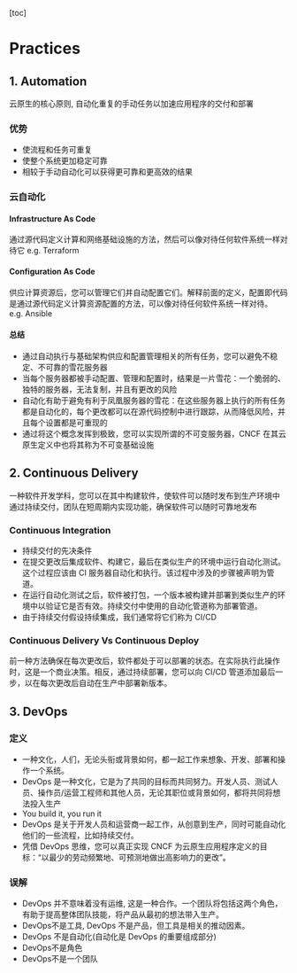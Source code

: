 [toc]

# Practices

## 1. Automation

云原生的核心原则, 自动化重复的手动任务以加速应用程序的交付和部署

### 优势

- 使流程和任务可重复
- 使整个系统更加稳定可靠
- 相较于手动自动化可以获得更可靠和更高效的结果

### 云自动化

#### Infrastructure As Code

通过源代码定义计算和网络基础设施的方法，然后可以像对待任何软件系统一样对待它 e.g. Terraform

#### Configuration As Code

供应计算资源后，您可以管理它们并自动配置它们。解释前面的定义，配置即代码是通过源代码定义计算资源配置的方法，可以像对待任何软件系统一样对待。 e.g. Ansible

#### 总结

- 通过自动执行与基础架构供应和配置管理相关的所有任务，您可以避免不稳定、不可靠的雪花服务器
- 当每个服务器都被手动配置、管理和配置时，结果是一片雪花：一个脆弱的、独特的服务器，无法复制，并且有更改的风险
- 自动化有助于避免有利于凤凰服务器的雪花：在这些服务器上执行的所有任务都是自动化的，每个更改都可以在源代码控制中进行跟踪，从而降低风险，并且每个设置都是可重现的
- 通过将这个概念发挥到极致，您可以实现所谓的不可变服务器，CNCF 在其云原生定义中也将其称为不可变基础设施

## 2. Continuous Delivery

一种软件开发学科，您可以在其中构建软件，使软件可以随时发布到生产环境中 通过持续交付，团队在短周期内实现功能，确保软件可以随时可靠地发布

### Continuous Integration

- 持续交付的先决条件
- 在提交更改后集成软件、构建它，最后在类似生产的环境中运行自动化测试。这个过程应该由 CI 服务器自动化和执行。该过程中涉及的步骤被声明为管道。
- 在运行自动化测试之后，软件被打包，一个版本被构建并部署到类似生产的环境中以验证它是否有效。持续交付中使用的自动化管道称为部署管道。
- 由于持续交付假设持续集成，我们通常将它们称为 CI/CD

### Continuous Delivery Vs Continuous Deploy

前一种方法确保在每次更改后，软件都处于可以部署的状态。在实际执行此操作时，这是一个商业决策。相反，通过持续部署，您可以向 CI/CD 管道添加最后一步，以在每次更改后自动在生产中部署新版本。

## 3. DevOps

### 定义

- 一种文化，人们，无论头衔或背景如何，都一起工作来想象、开发、部署和操作一个系统。
- DevOps 是一种文化，它是为了共同的目标而共同努力。开发人员、测试人员、操作员/运营工程师和其他人员，无论其职位或背景如何，都将共同将想法投入生产
- You build it, you run it
- DevOps 是关于开发人员和运营商一起工作，从创意到生产，同时可能自动化他们的一些流程，比如持续交付。
- 凭借 DevOps 思维，您可以真正实现 CNCF 为云原生应用程序定义的目标：“以最少的劳动频繁地、可预测地做出高影响力的更改”。

### 误解

- DevOps 并不意味着没有运维, 这是一种合作。一个团队将包括这两个角色，有助于提高整体团队技能，将产品从最初的想法带入生产。
- DevOps不是工具, DevOps 不是产品，但工具是相关的推动因素。
- DevOps 不是自动化(自动化是 DevOps 的重要组成部分)
- DevOps不是角色
- DevOps不是一个团队